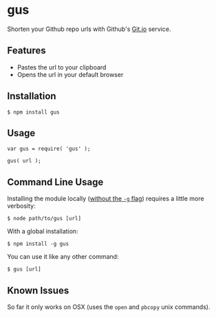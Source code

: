 # gus #

Shorten your Github repo urls with Github's [Git.io](http://git.io) service.


## Features ##

- Pastes the url to your clipboard
- Opens the url in your default browser


## Installation ##

    $ npm install gus


## Usage ##

    var gus = require( 'gus' );

    gus( url );


## Command Line Usage ##

Installing the module locally ([without the `-g` flag](https://npmjs.org/doc/install.html)) requires a little more verbosity:

    $ node path/to/gus [url]

With a global installation:

    $ npm install -g gus

You can use it like any other command:

    $ gus [url]


## Known Issues ##

So far it only works on OSX (uses the `open` and `pbcopy` unix commands).
